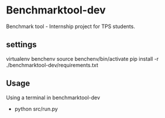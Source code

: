 # Benchmarktool-dev
Benchmark tool - Internship project for TPS students.

## settings
virtualenv benchenv
source benchenv/bin/activate
pip install -r ./benchmarktool-dev/requirements.txt

## Usage
Using a terminal in benchmarktool-dev
- python src/run.py
